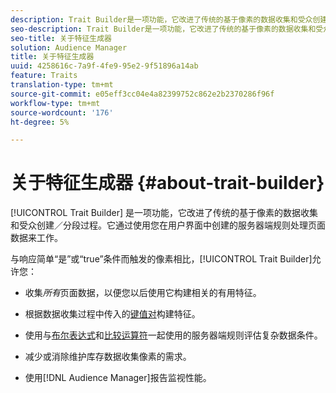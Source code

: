 ```yaml
---
description: Trait Builder是一项功能，它改进了传统的基于像素的数据收集和受众创建／分段流程。 它通过使用您在用户界面中创建的服务器端规则处理页面数据来工作。
seo-description: Trait Builder是一项功能，它改进了传统的基于像素的数据收集和受众创建／分段流程。 它通过使用您在用户界面中创建的服务器端规则处理页面数据来工作。
seo-title: 关于特征生成器
solution: Audience Manager
title: 关于特征生成器
uuid: 4258616c-7a9f-4fe9-95e2-9f51896a14ab
feature: Traits
translation-type: tm+mt
source-git-commit: e05eff3cc04e4a82399752c862e2b2370286f96f
workflow-type: tm+mt
source-wordcount: '176'
ht-degree: 5%

---
```



# 关于特征生成器 {#about-trait-builder}

[!UICONTROL Trait Builder] 是一项功能，它改进了传统的基于像素的数据收集和受众创建／分段过程。它通过使用您在用户界面中创建的服务器端规则处理页面数据来工作。

<!-- c_tb_about.xml -->

与响应简单“是”或“true”条件而触发的像素相比，[!UICONTROL Trait Builder]允许您：

* 收集&#x200B;*所有*&#x200B;页面数据，以便您以后使用它构建相关的有用特征。
* 根据数据收集过程中传入的[键值对](../../reference/key-value-pairs-explained.md)构建特征。
* 使用与[布尔表达式](../../reference/boolean-expressions-tsb.md)和[比较运算符](../../features/traits/trait-comparison-operators.md)一起使用的服务器端规则评估复杂数据条件。

* 减少或消除维护库存数据收集像素的需求。
* 使用[!DNL Audience Manager]报告监视性能。